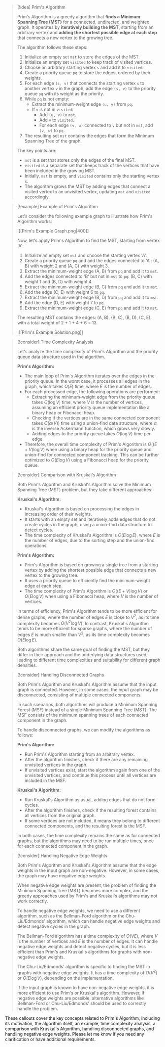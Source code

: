 > [!idea] Prim's Algorithm
>
> Prim's Algorithm is a greedy algorithm that **finds a Minimum Spanning Tree (MST)** for a connected, undirected, and weighted graph. It operates by **iteratively building the MST**, starting from an arbitrary vertex and **adding the shortest possible edge at each step** that connects a new vertex to the growing tree.
>
> The algorithm follows these steps:
>
> 1. Initialize an empty set `mst` to store the edges of the MST.
> 2. Initialize an empty set `visited` to keep track of visited vertices.
> 3. Choose an arbitrary starting vertex `s` and add it to `visited`.
> 4. Create a priority queue `pq` to store the edges, ordered by their weights.
> 5. For each edge `(s, v)` that connects the starting vertex `s` to another vertex `v` in the graph, add the edge `(s, v)` to the priority queue `pq` with its weight as the priority.
> 6. While `pq` is not empty:
>    - Extract the minimum-weight edge `(u, v)` from `pq`.
>    - If `v` is not in `visited`:
>       - Add `(u, v)` to `mst`.
>       - Add `v` to `visited`.
>       - For each edge `(v, w)` connected to `v` but not in `mst`, add `(v, w)` to `pq`.
> 7. The resulting set `mst` contains the edges that form the Minimum Spanning Tree of the graph.
>
> The key points are:
> - `mst` is a set that stores only the edges of the final MST.
> - `visited` is a separate set that keeps track of the vertices that have been included in the growing MST.
> - Initially, `mst` is empty, and `visited` contains only the starting vertex `s`.
> - The algorithm grows the MST by adding edges that connect a visited vertex to an unvisited vertex, updating `mst` and `visited` accordingly.



> [!example] Example of Prim's Algorithm
>
> Let's consider the following example graph to illustrate how Prim's Algorithm works:
>
> ![[Prim's Example Graph.png|400]]
>
> Now, let's apply Prim's Algorithm to find the MST, starting from vertex 'A':
>
> 1. Initialize an empty set `mst` and choose the starting vertex 'A'.
> 2. Create a priority queue `pq` and add the edges connected to 'A': (A, B) with weight 2 and (A, C) with weight 3.
> 3. Extract the minimum-weight edge (A, B) from `pq` and add it to `mst`.
> 4. Add the edges connected to 'B' but not in `mst` to `pq`: (B, C) with weight 1 and (B, D) with weight 4.
> 5. Extract the minimum-weight edge (B, C) from `pq` and add it to `mst`.
> 6. Add the edge (C, E) with weight 6 to `pq`.
> 7. Extract the minimum-weight edge (B, D) from `pq` and add it to `mst`.
> 8. Add the edge (D, E) with weight 7 to `pq`.
> 9. Extract the minimum-weight edge (C, E) from `pq` and add it to `mst`.
>
> The resulting MST contains the edges: (A, B), (B, C), (B, D), (C, E), with a total weight of 2 + 1 + 4 + 6 = 13.
>
> ![[Prim's Example Solution.png]]

> [!consider] Time Complexity Analysis
>
> Let's analyze the time complexity of Prim's Algorithm and the priority queue data structure used in the algorithm.
>
> **Prim's Algorithm:**
> - The main loop of Prim's Algorithm iterates over the edges in the priority queue. In the worst case, it processes all edges in the graph, which takes $O(E)$ time, where $E$ is the number of edges.
> - For each processed edge, the following operations are performed:
>   - Extracting the minimum-weight edge from the priority queue takes $O(\log V)$ time, where $V$ is the number of vertices, assuming an efficient priority queue implementation like a binary heap or Fibonacci heap.
>   - Checking if the vertices are in the same connected component takes $O(\alpha(V))$ time using a union-find data structure, where $\alpha$ is the inverse Ackermann function, which grows very slowly.
>   - Adding edges to the priority queue takes $O(\log V)$ time per edge.
> - Therefore, the overall time complexity of Prim's Algorithm is $O((E + V) \log V)$ when using a binary heap for the priority queue and union-find for connected component tracking. This can be further optimized to $O(E \log V)$ using a Fibonacci heap for the priority queue.

> [!consider] Comparison with Kruskal's Algorithm
>
> Both Prim's Algorithm and Kruskal's Algorithm solve the Minimum Spanning Tree (MST) problem, but they take different approaches:
>
> **Kruskal's Algorithm:**
> - Kruskal's Algorithm is based on processing the edges in increasing order of their weights.
> - It starts with an empty set and iteratively adds edges that do not create cycles in the graph, using a union-find data structure to detect cycles.
> - The time complexity of Kruskal's Algorithm is $O(E \log E)$, where $E$ is the number of edges, due to the sorting step and the union-find operations.
>
> **Prim's Algorithm:**
> - Prim's Algorithm is based on growing a single tree from a starting vertex by adding the shortest possible edge that connects a new vertex to the growing tree.
> - It uses a priority queue to efficiently find the minimum-weight edge at each step.
> - The time complexity of Prim's Algorithm is $O((E + V) \log V)$ or $O(E \log V)$ when using a Fibonacci heap, where $V$ is the number of vertices.
>
> In terms of efficiency, Prim's Algorithm tends to be more efficient for dense graphs, where the number of edges $E$ is close to $V^2$, as its time complexity becomes $O(V^2 \log V)$. In contrast, Kruskal's Algorithm tends to be more efficient for sparse graphs, where the number of edges $E$ is much smaller than $V^2$, as its time complexity becomes $O(E \log E)$.
>
> Both algorithms share the same goal of finding the MST, but they differ in their approach and the underlying data structures used, leading to different time complexities and suitability for different graph densities.

> [!consider] Handling Disconnected Graphs
>
> Both Prim's Algorithm and Kruskal's Algorithm assume that the input graph is connected. However, in some cases, the input graph may be disconnected, consisting of multiple connected components.
>
> In such scenarios, both algorithms will produce a Minimum Spanning Forest (MSF) instead of a single Minimum Spanning Tree (MST). The MSF consists of the minimum spanning trees of each connected component in the graph.
>
> To handle disconnected graphs, we can modify the algorithms as follows:
>
> **Prim's Algorithm:**
> - Run Prim's Algorithm starting from an arbitrary vertex.
> - After the algorithm finishes, check if there are any remaining unvisited vertices in the graph.
> - If unvisited vertices exist, start the algorithm again from one of the unvisited vertices, and continue this process until all vertices are included in the MSF.
>
> **Kruskal's Algorithm:**
> - Run Kruskal's Algorithm as usual, adding edges that do not form cycles.
> - After the algorithm finishes, check if the resulting forest contains all vertices from the original graph.
> - If some vertices are not included, it means they belong to different connected components, and the resulting forest is the MSF.
>
> In both cases, the time complexity remains the same as for connected graphs, but the algorithms may need to be run multiple times, once for each connected component in the graph.

> [!consider] Handling Negative Edge Weights
>
> Both Prim's Algorithm and Kruskal's Algorithm assume that the edge weights in the input graph are non-negative. However, in some cases, the graph may have negative edge weights.
>
> When negative edge weights are present, the problem of finding the Minimum Spanning Tree (MST) becomes more complex, and the greedy approaches used by Prim's and Kruskal's algorithms may not work correctly.
>
> To handle negative edge weights, we need to use a different algorithm, such as the Bellman-Ford algorithm or the Chu-Liu/Edmonds' algorithm, which can handle negative edge weights and detect negative cycles in the graph.
>
> The Bellman-Ford algorithm has a time complexity of $O(VE)$, where $V$ is the number of vertices and $E$ is the number of edges. It can handle negative edge weights and detect negative cycles, but it is less efficient than Prim's and Kruskal's algorithms for graphs with non-negative edge weights.
>
> The Chu-Liu/Edmonds' algorithm is specific to finding the MST in graphs with negative edge weights. It has a time complexity of $O(V^2)$ or $O(E \log V)$, depending on the implementation.
>
> If the input graph is known to have non-negative edge weights, it is more efficient to use Prim's or Kruskal's algorithm. However, if negative edge weights are possible, alternative algorithms like Bellman-Ford or Chu-Liu/Edmonds' should be used to correctly handle the problem.

These callouts cover the key concepts related to Prim's Algorithm, including its motivation, the algorithm itself, an example, time complexity analysis, a comparison with Kruskal's Algorithm, handling disconnected graphs, and handling negative edge weights. Please let me know if you need any clarification or have additional requirements.